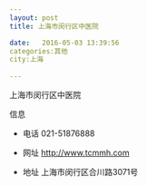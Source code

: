 ```yaml
--- 
layout: post 
title: 上海市闵行区中医院

date:   2016-05-03 13:39:56 
categories:其他  
city:上海
  
--- 
```

   
上海市闵行区中医院

信息
 - 电话 021-51876888

 - 网址 http://www.tcmmh.com

 - 地址 上海市闵行区合川路3071号


